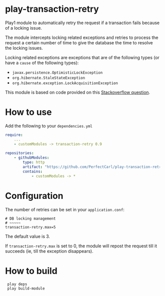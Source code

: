 play-transaction-retry
======================

Play1 module to automatically retry the request if a transaction fails because of a locking issue.

The module intercepts locking related exceptions and retries to process the request a certain number of time to give the database the time to resolve the locking issues.

Locking related exceptions are exceptions that are of the following types (or have a `cause` of the following types): 
  - `javax.persistence.OptimisticLockException`
  - `org.hibernate.StaleStateException`
  - `org.hibernate.exception.LockAcquisitionException`

This module is based on code provided on this [Stackoverflow question](http://stackoverflow.com/questions/7322297/playframework-catch-a-deadlock-and-reissue-transaction/8646105#8646105).

How to use
==========

Add the following to your `dependencies.yml`

``` yaml
require:
    ...
	- customModules -> transaction-retry 0.9
    
repositories:
    - githubModules:
        type: http
        artifact: "https://github.com/PerfectCarl/play-transaction-retry/raw/master/dist/[module]-[revision].zip"
        contains:
            - customModules -> *
```

Configuration
=============

The number of retries can be set in your `application.conf`: 
```
# DB locking management
# ~~~~~
transaction-retry.max=5
```
The default value is 3.

If `transaction-retry.max` is set to 0, the module will repost the request till it succeeds (ie, till the exception disappears).


How to build
============

```
 play deps
 play build-module
```
